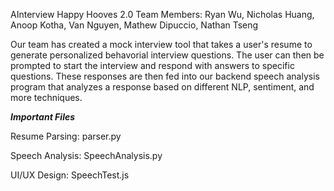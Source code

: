 AInterview
Happy Hooves 2.0
Team Members: Ryan Wu, Nicholas Huang, Anoop Kotha, Van Nguyen, Mathew Dipuccio, Nathan Tseng

Our team has created a mock interview tool that takes a user's resume to generate personalized behavorial interview questions. The user can then be prompted to start the interview and respond with answers to specific questions. These responses are then fed into our backend speech analysis program that analyzes a response based on different NLP, sentiment, and more techniques.

***Important Files***

Resume Parsing:
parser.py

Speech Analysis:
SpeechAnalysis.py

UI/UX Design:
SpeechTest.js
